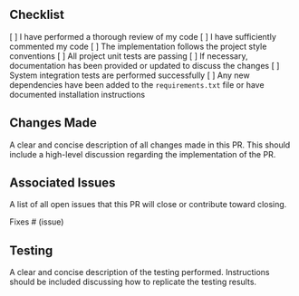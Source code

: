 ## Checklist
[ ] I have performed a thorough review of my code
[ ] I have sufficiently commented my code
[ ] The implementation follows the project style conventions
[ ] All project unit tests are passing
[ ] If necessary, documentation has been provided or updated to discuss the changes
[ ] System integration tests are performed successfully
[ ] Any new dependencies have been added to the `requirements.txt` file or have documented installation instructions

## Changes Made
A clear and concise description of all changes made in this PR. This should include a high-level
discussion regarding the implementation of the PR.

## Associated Issues
A list of all open issues that this PR will close or contribute toward closing.

Fixes # (issue)

## Testing
A clear and concise description of the testing performed. Instructions should be included
discussing how to replicate the testing results.